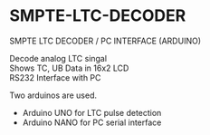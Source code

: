 # SMPTE-LTC-DECODER
SMPTE LTC DECODER / PC INTERFACE (ARDUINO)

Decode analog LTC singal<br>
Shows TC, UB Data in 16x2 LCD<br>
RS232 Interface with PC

Two arduinos are used.
  - Arduino UNO for LTC pulse detection
  - Arduino NANO for PC serial interface
